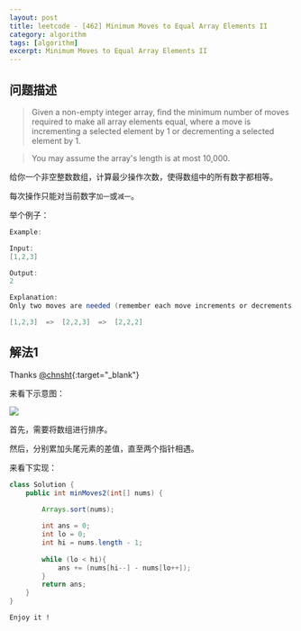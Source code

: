 ```yaml
---
layout: post
title: leetcode - [462] Minimum Moves to Equal Array Elements II
category: algorithm
tags: [algorithm]
excerpt: Minimum Moves to Equal Array Elements II
---
```


## 问题描述  

> Given a non-empty integer array, find the minimum number of moves required to make all array elements equal, where a move is incrementing a selected element by 1 or decrementing a selected element by 1.  

> You may assume the array's length is at most 10,000.  

给你一个非空整数数组，计算最少操作次数，使得数组中的所有数字都相等。  

每次操作只能对当前数字`加一`或`减一`。  

举个例子：  

``` java
Example:

Input:
[1,2,3]

Output:
2

Explanation:
Only two moves are needed (remember each move increments or decrements one element):

[1,2,3]  =>  [2,2,3]  =>  [2,2,2]
```


## 解法1  

Thanks [@chnsht](https://leetcode.com/problems/minimum-moves-to-equal-array-elements-ii/discuss/94937/Java(just-like-meeting-point-problem)){:target="_blank"}  


来看下示意图：  

![](https://yyc-images.oss-cn-beijing.aliyuncs.com/leetcode_462_key.png)  

首先，需要将数组进行排序。  

然后，分别累加头尾元素的差值，直至两个指针相遇。  


来看下实现：  


``` java
class Solution {
    public int minMoves2(int[] nums) {
        
        Arrays.sort(nums);

        int ans = 0;
        int lo = 0;
        int hi = nums.length - 1;
        
        while (lo < hi){
            ans += (nums[hi--] - nums[lo++]);
        }
        return ans;
    }
}
```

`Enjoy it ! `